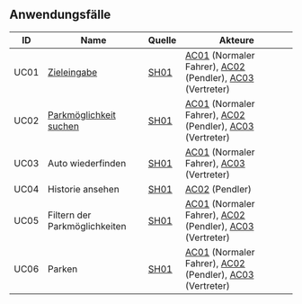 ## Anwendungsfälle 

| ID  |  Name        | Quelle       |    Akteure|
|-----|--------------|--------------|--------------|
|UC01| [Zieleingabe](https://github.com/isd-nunkesser/sd-2019-froyo/wiki/UC01)|[SH01](https://github.com/isd-nunkesser/sd-2019-froyo/wiki/Anforderungsquellen)|[AC01](https://github.com/isd-nunkesser/sd-2019-froyo/wiki/Kontext) (Normaler Fahrer), [AC02](https://github.com/isd-nunkesser/sd-2019-froyo/wiki/Kontext) (Pendler), [AC03](https://github.com/isd-nunkesser/sd-2019-froyo/wiki/Kontext) (Vertreter)|
|UC02 | [Parkmöglichkeit suchen](https://github.com/isd-nunkesser/sd-2019-froyo/wiki/UC01) | [SH01](https://github.com/isd-nunkesser/sd-2019-froyo/wiki/Anforderungsquellen)| [AC01](https://github.com/isd-nunkesser/sd-2019-froyo/wiki/Kontext) (Normaler Fahrer), [AC02](https://github.com/isd-nunkesser/sd-2019-froyo/wiki/Kontext) (Pendler), [AC03](https://github.com/isd-nunkesser/sd-2019-froyo/wiki/Kontext) (Vertreter)|
|UC03 |  Auto wiederfinden | [SH01](https://github.com/isd-nunkesser/sd-2019-froyo/wiki/Anforderungsquellen)  | [AC01](https://github.com/isd-nunkesser/sd-2019-froyo/wiki/Kontext) (Normaler Fahrer), [AC03](https://github.com/isd-nunkesser/sd-2019-froyo/wiki/Kontext) (Vertreter)|
|UC04 | Historie ansehen| [SH01](https://github.com/isd-nunkesser/sd-2019-froyo/wiki/Anforderungsquellen)| [AC02](https://github.com/isd-nunkesser/sd-2019-froyo/wiki/Kontext) (Pendler)|
|UC05| Filtern der Parkmöglichkeiten | [SH01](https://github.com/isd-nunkesser/sd-2019-froyo/wiki/Anforderungsquellen) | [AC01](https://github.com/isd-nunkesser/sd-2019-froyo/wiki/Kontext) (Normaler Fahrer), [AC02](https://github.com/isd-nunkesser/sd-2019-froyo/wiki/Kontext) (Pendler), [AC03](https://github.com/isd-nunkesser/sd-2019-froyo/wiki/Kontext) (Vertreter) |
|UC06| Parken|[SH01](https://github.com/isd-nunkesser/sd-2019-froyo/wiki/Anforderungsquellen)|[AC01](https://github.com/isd-nunkesser/sd-2019-froyo/wiki/Kontext) (Normaler Fahrer), [AC02](https://github.com/isd-nunkesser/sd-2019-froyo/wiki/Kontext) (Pendler), [AC03](https://github.com/isd-nunkesser/sd-2019-froyo/wiki/Kontext) (Vertreter)|
